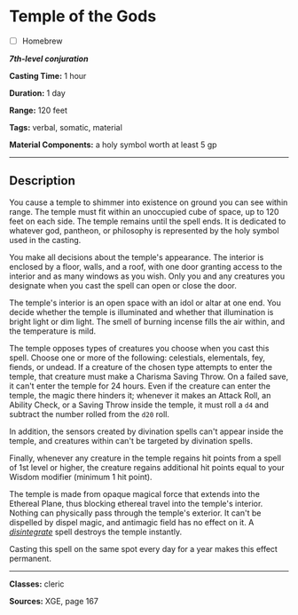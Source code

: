 # Temple of the Gods

- [ ] Homebrew

***7th-level conjuration***

**Casting Time:** 1 hour

**Duration:** 1 day

**Range:** 120 feet

**Tags:** verbal, somatic, material

**Material Components:** a holy symbol worth at least 5 gp

---

## Description
You cause a temple to shimmer into existence on ground you can see within range.
The temple must fit within an unoccupied cube of space, up to 120 feet on each side.
The temple remains until the spell ends.
It is dedicated to whatever god, pantheon, or philosophy is represented by the holy symbol used in the casting.

You make all decisions about the temple's appearance.
The interior is enclosed by a floor, walls, and a roof, with one door granting access to the interior and as many windows as you wish.
Only you and any creatures you designate when you cast the spell can open or close the door.

The temple's interior is an open space with an idol or altar at one end.
You decide whether the temple is illuminated and whether that illumination is bright light or dim light.
The smell of burning incense fills the air within, and the temperature is mild.

The temple opposes types of creatures you choose when you cast this spell.
Choose one or more of the following: celestials, elementals, fey, fiends, or undead.
If a creature of the chosen type attempts to enter the temple, that creature must make a Charisma Saving Throw.
On a failed save, it can't enter the temple for 24 hours.
Even if the creature can enter the temple, the magic there hinders it; whenever it makes an Attack Roll, an Ability Check, or a Saving Throw inside the temple, it must roll a `d4` and subtract the number rolled from the `d20` roll.

In addition, the sensors created by divination spells can't appear inside the temple, and creatures within can't be targeted by divination spells.

Finally, whenever any creature in the temple regains hit points from a spell of 1st level or higher, the creature regains additional hit points equal to your Wisdom modifier (minimum 1 hit point).

The temple is made from opaque magical force that extends into the Ethereal Plane, thus blocking ethereal travel into the temple's interior.
Nothing can physically pass through the temple's exterior.
It can't be dispelled by dispel magic, and antimagic field has no effect on it.
A [*disintegrate*](./disintegrate) spell destroys the temple instantly.

Casting this spell on the same spot every day for a year makes this effect permanent.

---

**Classes:** cleric

**Sources:** XGE, page 167
